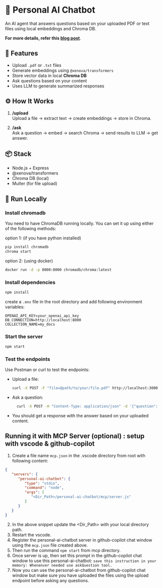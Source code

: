 # 🧠 Personal AI Chatbot

An AI agent that answers questions based on your uploaded PDF or text files using local embeddings and Chroma DB.

**For more details, refer this [blog post](https://subhashydv.github.io/blog/2025/09/agentic-ai-personal-rag-system/)**.

## 🚀 Features

- Upload `.pdf` or `.txt` files
- Generate embeddings using `@xenova/transformers`
- Store vector data in local **Chroma DB**
- Ask questions based on your content
- Uses LLM to generate summarized responses

## ⚙️ How It Works

1. **/upload**  
   Upload a file → extract text → create embeddings → store in Chroma.

2. **/ask**  
   Ask a question → embed → search Chroma → send results to LLM → get answer.

## 📦 Stack

- Node.js + Express
- @xenova/transformers
- Chroma DB (local)
- Multer (for file upload)

## 🧪 Run Locally

### Install chromadb

You need to have ChromaDB running locally. You can set it up using either of the following methods:

option 1: (if you have python installed)
```bash
pip install chromadb
chroma start
```

option 2: (using docker)
```bash
docker run -d -p 8000:8000 chromadb/chroma:latest
```

### Install dependencies

```bash
npm install
```
create a `.env` file in the root directory and add following environment variables:
```
OPENAI_API_KEY=your_openai_api_key
DB_CONNECTION=http://localhost:8000
COLLECTION_NAME=my_docs
```

### Start the server

```bash
npm start
```

### Test the endpoints
Use Postman or curl to test the endpoints:
- Upload a file:
  ```bash
  curl -X POST -F "file=@path/to/your/file.pdf" http://localhost:3000/upload
  ```
- Ask a question:
  ```bash
    curl -X POST -H "Content-Type: application/json" -d '{"question": "Your question here"}' http://localhost:3000/ask
    ```
  
- You should get a response with the answer based on your uploaded content.


## Running it with MCP Server (optional) : setup with vscode & github-copilot

1. Create a file name `mcp.json` in the .vscode directory from root with following content:
```json
{
   "servers": {
      "personal-ai-chatbot": {
         "type": "stdio",
         "command": "node",
         "args": [
            "<Dir_Path>/personal-ai-chatbot/mcp/server.js"
         ]
      }
   }
}
```

2. In the above snippet update the <Dir_Path> with your local directory path.
3. Restart the vscode.
4. Register the personal-ai-chatbot server in github-copilot chat window using the `mcp.json` file created above.
5. Then run the command `npm start` from mcp directory.
6. Once server is up, then set this prompt in the github-copilot chat window to use this personal-ai-chatbot:
```save this instruction in your memory: Whenenver needed use askQuestion tool.``` 
7. Now you can use the personal-ai-chatbot from github-copilot chat window but make sure you have uploaded the files using the upload endpoint before asking any questions.
